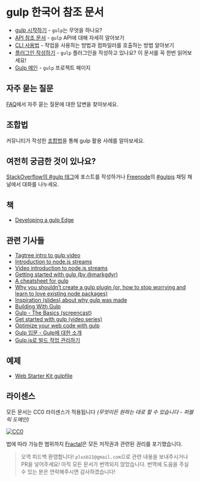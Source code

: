 # gulp 한국어 참조 문서

* [gulp 시작하기](getting-started.md) - `gulp`는 무엇을 하나요?
* [API 참조 문서](API.md) - `gulp` API에 대해 자세히 알아보기
* [CLI 사용법](CLI.md) - 작업을 사용하는 방법과 컴파일러를 호출하는 방법 알아보기
* [플러그인 작성하기](writing-a-plugin/README.md) - `gulp` 플러그인을 작성하고 있나요? 이 문서를 꼭 한번 읽어보세요!
* [Gulp 메인][GulpMain] - `gulp` 프로젝트 페이지


## 자주 묻는 질문

[FAQ](FAQ.md)에서 자주 묻는 질문에 대한 답변을 찾아보세요.


## 조합법

커뮤니티가 작성한 [조합법](recipes#recipes)을 통해 gulp 활용 사례를 알아보세요.


## 여전히 궁금한 것이 있나요?

[StackOverflow의 #gulp 태그](http://stackoverflow.com/questions/tagged/gulp)에 포스트를 작성하거나
[Freenode](http://freenode.net/)의 [#gulpjs](http://webchat.freenode.net/?channels=gulpjs) 채팅 채널에서 대화를 나누세요.


## 책
* [Developing a gulp Edge](http://shop.oreilly.com/product/9781939902146.do)


## 관련 기사들
* [Tagtree intro to gulp video](http://tagtree.tv/gulp)
* [Introduction to node.js streams](https://github.com/substack/stream-handbook)
* [Video introduction to node.js streams](http://www.youtube.com/watch?v=QgEuZ52OZtU)
* [Getting started with gulp (by @markgdyr)](http://markgoodyear.com/2014/01/getting-started-with-gulp/)
* [A cheatsheet for gulp](https://github.com/osscafe/gulp-cheatsheet)
* [Why you shouldn’t create a gulp plugin (or, how to stop worrying and learn to love existing node packages)](http://blog.overzealous.com/post/74121048393/why-you-shouldnt-create-a-gulp-plugin-or-how-to-stop)
* [Inspiration (slides) about why gulp was made](http://slid.es/contra/gulp)
* [Building With Gulp](http://www.smashingmagazine.com/2014/06/11/building-with-gulp/)
* [Gulp - The Basics (screencast)](https://www.youtube.com/watch?v=dwSLFai8ovQ)
* [Get started with gulp (video series)](http://www.youtube.com/playlist?list=PLRk95HPmOM6PN-G1xyKj9q6ap_dc9Yckm)
* [Optimize your web code with gulp](http://www.linuxuser.co.uk/tutorials/optimise-your-web-code-with-gulp-js)
* [Gulp 입문 - Gulp에 대한 소개](http://programmingsummaries.tistory.com/356)
* [Gulp.js로 빌드 작업 관리하기](http://code.tutsplus.com/ko/tutorials/managing-your-build-tasks-with-gulpjs--net-36910)


## 예제

- [Web Starter Kit gulpfile](https://github.com/google/web-starter-kit/blob/master/gulpfile.babel.js)


## 라이센스

모든 문서는 CC0 라이센스가 적용됩니다 *(무엇이든 원하는 대로 할 수 있습니다 - 퍼블릭 도메인)*

[![CC0](http://i.creativecommons.org/p/zero/1.0/88x31.png)](http://creativecommons.org/publicdomain/zero/1.0/)

법에 따라 가능한 범위까지 [Fractal](http://wearefractal.com)은 모든 저작권과 관련된 권리를 포기했습니다.

> 오역 피드백 환영합니다! `plusb21@gmail.com`으로 관련 내용을 보내주시거나 PR을 넣어주세요!
> 아직 모든 문서가 번역되지 않았습니다. 번역에 도움을 주실 수 있는 분은 연락해주시면 감사하겠습니다!

[GulpMain]: https://github.com/gulpjs/gulp
